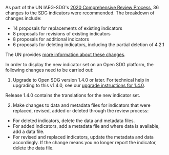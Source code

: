As part of the UN IAEG-SDG's [2020 Comprehensive Review Process](https://unstats.un.org/sdgs/iaeg-sdgs/2020-comp-rev/), 36 changes to the SDG indicators were recommended. The breakdown of changes include:

- 14 proposals for replacements of existing indicators
- 8 proposals for revisions of existing indicators
- 8 proposals for additional indicators
- 6 proposals for deleting indicators, including the partial deletion of 4.2.1

The UN provides [more information about these changes](https://unstats.un.org/sdgs/iaeg-sdgs/2020-comprev/UNSC-proposal/).

In order to display the new indicator set on an Open SDG platform, the following changes need to be carried out:

1. Upgrade to Open SDG version 1.4.0 or later. For technical help in upgrading to this v1.4.0, see our [upgrade instructions for 1.4.0](https://open-sdg.readthedocs.io/en/latest/upgrades/upgrading-1-4-0/).

  Release 1.4.0 contains the translations for the new indicator set.

2. Make changes to data and metadata files for indicators that were replaced, revised, added or deleted through the review process:

  - For deleted indicators, delete the data and metadata files.
  - For added indicators, add a metadata file and where data is available, add a data file.
  - For revised and replaced indicators, update the metadata and data accordingly. If the change means you no longer report the indicator, delete the data file.
